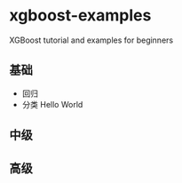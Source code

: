 # xgboost-examples

XGBoost tutorial and examples for beginners

## 基础

- 回归
- 分类 Hello World

## 中级



## 高级
